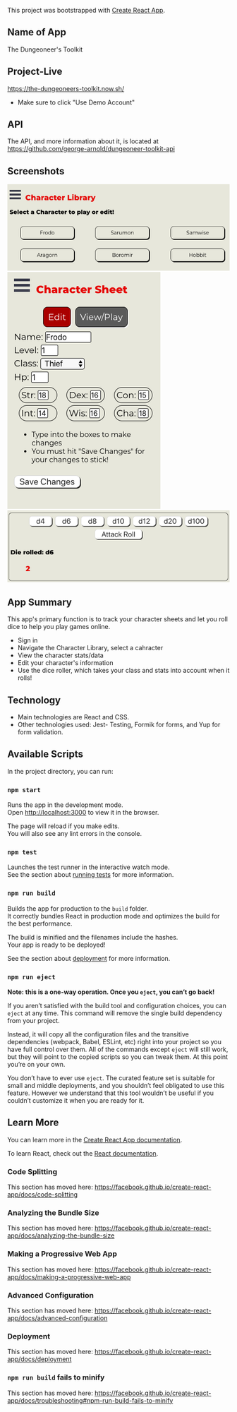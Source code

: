 This project was bootstrapped with [Create React App](https://github.com/facebook/create-react-app).

## Name of App

The Dungeoneer's Toolkit

## Project-Live

https://the-dungeoneers-toolkit.now.sh/

- Make sure to click "Use Demo Account"

## API

The API, and more information about it, is located at
https://github.com/george-arnold/dungeoneer-toolkit-api

## Screenshots

![Character Library](./src/assets/CharacterLibPic.png?raw=true "character library screen")
![Edit Form](./src/assets/CharacterFormPic.png?raw=true "Form to edit character sheets")
![Dice Roller](./src/assets/CharacterSheetPic.png?raw=true "Dice roller in app")

## App Summary

This app's primary function is to track your character sheets and let you roll dice to help you play games online.

- Sign in
- Navigate the Character Library, select a cahracter
- View the character stats/data
- Edit your character's information
- Use the dice roller, which takes your class and stats into account when it rolls!

## Technology

- Main technologies are React and CSS.
- Other technologies used: Jest- Testing, Formik for forms, and Yup for form validation.

## Available Scripts

In the project directory, you can run:

### `npm start`

Runs the app in the development mode.<br />
Open [http://localhost:3000](http://localhost:3000) to view it in the browser.

The page will reload if you make edits.<br />
You will also see any lint errors in the console.

### `npm test`

Launches the test runner in the interactive watch mode.<br />
See the section about [running tests](https://facebook.github.io/create-react-app/docs/running-tests) for more information.

### `npm run build`

Builds the app for production to the `build` folder.<br />
It correctly bundles React in production mode and optimizes the build for the best performance.

The build is minified and the filenames include the hashes.<br />
Your app is ready to be deployed!

See the section about [deployment](https://facebook.github.io/create-react-app/docs/deployment) for more information.

### `npm run eject`

**Note: this is a one-way operation. Once you `eject`, you can’t go back!**

If you aren’t satisfied with the build tool and configuration choices, you can `eject` at any time. This command will remove the single build dependency from your project.

Instead, it will copy all the configuration files and the transitive dependencies (webpack, Babel, ESLint, etc) right into your project so you have full control over them. All of the commands except `eject` will still work, but they will point to the copied scripts so you can tweak them. At this point you’re on your own.

You don’t have to ever use `eject`. The curated feature set is suitable for small and middle deployments, and you shouldn’t feel obligated to use this feature. However we understand that this tool wouldn’t be useful if you couldn’t customize it when you are ready for it.

## Learn More

You can learn more in the [Create React App documentation](https://facebook.github.io/create-react-app/docs/getting-started).

To learn React, check out the [React documentation](https://reactjs.org/).

### Code Splitting

This section has moved here: https://facebook.github.io/create-react-app/docs/code-splitting

### Analyzing the Bundle Size

This section has moved here: https://facebook.github.io/create-react-app/docs/analyzing-the-bundle-size

### Making a Progressive Web App

This section has moved here: https://facebook.github.io/create-react-app/docs/making-a-progressive-web-app

### Advanced Configuration

This section has moved here: https://facebook.github.io/create-react-app/docs/advanced-configuration

### Deployment

This section has moved here: https://facebook.github.io/create-react-app/docs/deployment

### `npm run build` fails to minify

This section has moved here: https://facebook.github.io/create-react-app/docs/troubleshooting#npm-run-build-fails-to-minify
